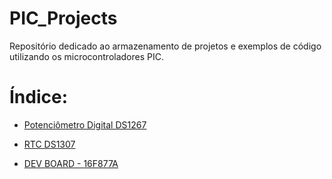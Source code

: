 # PIC_Projects
Repositório dedicado ao armazenamento de projetos e exemplos de código utilizando os microcontroladores PIC.

# Índice:

- [Potenciômetro Digital DS1267](POT_DIG_DS1267)
- [RTC DS1307](RTC_DS1307)

- [DEV BOARD - 16F877A](DEV_BOARD_16F877A)
